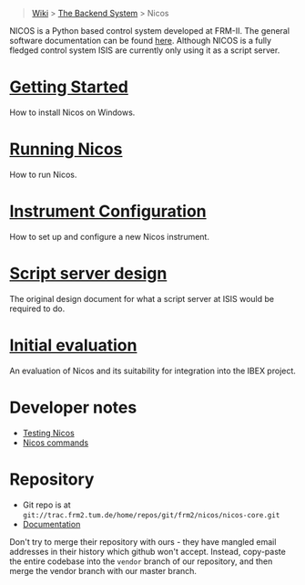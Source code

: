 > [Wiki](Home) > [The Backend System](The-Backend-System) > Nicos

NICOS is a Python based control system developed at FRM-II. The general software documentation can be found [here](http://cdn.frm2.tum.de/fileadmin/stuff/services/ITServices/nicos-master/dirhtml/). Although NICOS is a fully fledged control system ISIS are currently only using it as a script server.

# [Getting Started](Installing-Nicos-on-Windows)

How to install Nicos on Windows.

# [Running Nicos](Running-Nicos)

How to run Nicos.

# [Instrument Configuration](Configuring-a-New-Nicos-Instrument)

How to set up and configure a new Nicos instrument.

# [Script server design](Script-server-design)

The original design document for what a script server at ISIS would be required to do.

# [Initial evaluation](Nicos-evaluation)

An evaluation of Nicos and its suitability for integration into the IBEX project.

# Developer notes
- [Testing Nicos](testing-nicos)
- [Nicos commands](NICOS-commands)


# Repository

- Git repo is at `git://trac.frm2.tum.de/home/repos/git/frm2/nicos/nicos-core.git`
- [Documentation](http://cdn.frm2.tum.de/fileadmin/stuff/services/ITServices/nicos-2.0/dirhtml/)

Don't try to merge their repository with ours - they have mangled email addresses in their history which github won't accept. Instead, copy-paste the entire codebase into the `vendor` branch of our repository, and then merge the vendor branch with our master branch.